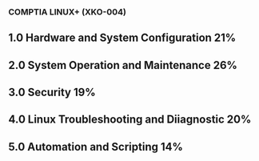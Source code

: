 ### COMPTIA LINUX+ (XKO-004)

## 1.0 Hardware and System Configuration 21%



## 2.0 System Operation and Maintenance 26%



## 3.0 Security 19%



## 4.0 Linux Troubleshooting and Diiagnostic 20%




## 5.0 Automation and Scripting 14%
